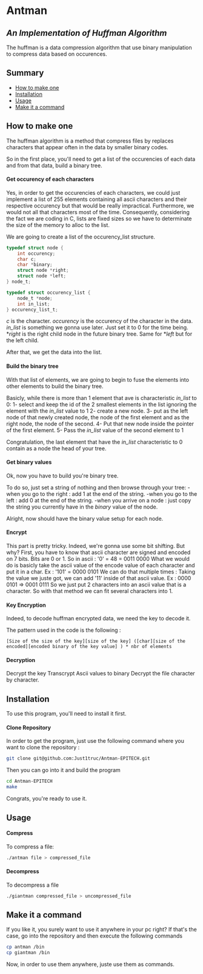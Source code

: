 # Antman
## _An Implementation of Huffman Algorithm_

The huffman is a data compression algorithm that use binary manipulation to compress data based on occurences.

## Summary

- [How to make one](#explanation)
- [Installation](#installation)
- [Usage](#usage)
- [Make it a command](#use)

## How to make one <a name="explanation"></a>

The huffman algorithm is a method that compress files by replaces characters that appear often in the data by smaller binary codes.

So in the first place, you'll need to get a list of the occurencies of each data and from that data, build a binary tree.

#### Get occurency of each characters

Yes, in order to get the occurencies of each characters, we could just implement a list of 255 elements containing all ascii characters and their respective occurency but that would be really impractical.
Furthermore, we would not all that characters most of the time.
Consequently, considering the fact we are coding in C, lists are fixed sizes so we have to determinate the size of the memory to alloc to the list.

We are going to create a list of the occurency_list structure.
```c
typedef struct node {
    int occurency;
    char c;
    char *binary;
    struct node *right;
    struct node *left;
} node_t;

typedef struct occurency_list {
    node_t *node;
    int in_list;
} occurency_list_t;
```

*c* is the character.
*occurency* is the occurency of the character in the data.
*in_list* is something we gonna use later.
Just set it to 0 for the time being.
**right* is the right child node in the future binary tree.
Same for **left* but for the left child.

After that, we get the data into the list.

#### Build the binary tree

With that list of elements, we are going to begin to fuse the elements into other elements to build the binary tree.

Basicly, while there is more than 1 element that ave is characteristic *in_list* to 0:
1- select and keep the id of the 2 smallest elements in the list
ignoring the element with the *in_list* value to 1
2- create a new node.
3- put as the left node of that newly created node, the node of the first element and as the right node, the node of the second.
4- Put that new node inside the pointer of the first element.
5- Pass the *in_list* value of the second element to 1

Congratulation, the last element that have the *in_list* characteristic to 0 contain as a node the head of your tree.

#### Get binary values

Ok, now you have to build you're binary tree.

To do so, just set a string of nothing and then browse through your tree:
-when you go to the right : add 1 at the end of the string.
-when you go to the left : add 0 at the end of the string.
-when you arrive on a node : just copy the string you currently have in the *binary* value of the node.

Alright, now should have the binary value setup for each node.

#### Encrypt

This part is pretty tricky. Indeed, we're gonna use some bit shifting.
But why?
First, you have to know that ascii character are signed and encoded on 7 bits. Bits are 0 or 1.
So in ascii : '0' = 48 = 0011 0000
What we would do is basicly take the ascii value of the encode value of each character and put it in a char.
Ex : '101' = 0000 0101
We can do that multiple times :
Taking the value we juste got, we can add '11' inside of that ascii value.
Ex : 0000 0101 => 0001 0111
So we just put 2 characters into an ascii value that is a character. So with that method we can fit several characters into 1.

#### Key Encryption

Indeed, to decode huffman encrypted data, we need the key to decode it.

The pattern used in the code is the following :

```
[Size of the size of the key][size of the key] ([char][size of the encoded][encoded binary of the key value] ) * nbr of elements
```

#### Decryption

Decrypt the key
Transcrypt Ascii values to binary
Decrypt the file character by character.

## Installation <a name="installation"></a>

To use this program, you'll need to install it first.

#### Clone Repository

In order to get the program, just use the following command where you want to clone the repository :

```bash
git clone git@github.com:Just1truc/Antman-EPITECH.git
```

Then you can go into it and build the program

```bash
cd Antman-EPITECH
make
```

Congrats, you're ready to use it.

## Usage <a name="usage"></a>

#### Compress

To compress a file:

```bash
./antman file > compressed_file
```

#### Decompress

To decompress a file

```bash
./giantman compressed_file > uncompressed_file
```

## Make it a command <a name="use"></a>

If you like it, you surely want to use it anywhere in your pc right?
If that's the case, go into the repository and then execute the following commands

```bash
cp antman /bin
cp giantman /bin
```

Now, in order to use them anywhere, juste use them as commands.
